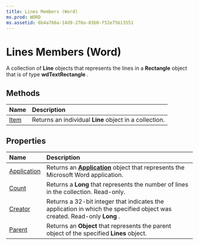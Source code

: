 ```yaml
---
title: Lines Members (Word)
ms.prod: WORD
ms.assetid: 6b4a766a-14d9-270a-03b0-f52e75613551
---
```



# Lines Members (Word)
A collection of  **Line** objects that represents the lines in a **Rectangle** object that is of type **wdTextRectangle** .

## Methods



|**Name**|**Description**|
|:-----|:-----|
|[Item](lines-item-method-word.md)|Returns an individual  **Line** object in a collection.|

## Properties



|**Name**|**Description**|
|:-----|:-----|
|[Application](lines-application-property-word.md)|Returns an  **[Application](application-object-word.md)** object that represents the Microsoft Word application.|
|[Count](lines-count-property-word.md)|Returns a  **Long** that represents the number of lines in the collection. Read-only.|
|[Creator](lines-creator-property-word.md)|Returns a 32-bit integer that indicates the application in which the specified object was created. Read-only  **Long** .|
|[Parent](lines-parent-property-word.md)|Returns an  **Object** that represents the parent object of the specified **Lines** object.|

